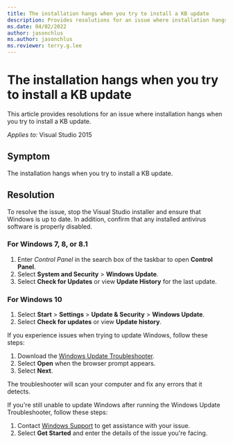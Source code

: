 ```yaml
---
title: The installation hangs when you try to install a KB update
description: Provides resolutions for an issue where installation hangs when you try to install a KB update.
ms.date: 04/02/2022
author: jasonchlus
ms.author: jasonchlus
ms.reviewer: terry.g.lee
---
```

# The installation hangs when you try to install a KB update

This article provides resolutions for an issue where installation hangs when you try to install a KB update.  

_Applies to:_&nbsp;Visual Studio 2015

## Symptom

The installation hangs when you try to install a KB update.

## Resolution

To resolve the issue, stop the Visual Studio installer and ensure that Windows is up to date. In addition, confirm that any installed antivirus software is properly disabled.

### For Windows 7, 8, or 8.1

1. Enter _Control Panel_ in the search box of the taskbar to open **Control Panel**.
2. Select **System and Security** > **Windows Update**.
3. Select **Check for Updates** or view **Update History** for the last update.

### For Windows 10

1. Select **Start** > **Settings** > **Update & Security** > **Windows Update**.
1. Select **Check for updates** or view **Update history**.

If you experience issues when trying to update Windows, follow these steps:

1. Download the [Windows Update Troubleshooter](https://support.microsoft.com/instantanswers/512a5183-ffab-40c5-8a68-021e32467565/windows-update-troubleshooter).
1. Select **Open** when the browser prompt appears.
1. Select **Next**.

The troubleshooter will scan your computer and fix any errors that it detects.

If you're still unable to update Windows after running the Windows Update Troubleshooter, follow these steps:

1. Contact [Windows Support](https://support.microsoft.com/contactus/) to get assistance with your issue.
1. Select **Get Started** and enter the details of the issue you're facing.
